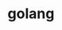 ---
title: golang
menu:
  sidebar:
    name: golang
    identifier: golang
    parent: programming
    weight: 20
---
